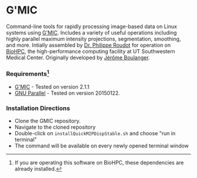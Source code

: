 # G'MIC
Command-line tools for rapidly processing image-based data on Linux systems using [G'MIC](https://gmic.eu).
Includes a variety of useful operations including highly parallel maximum intensity projections, segmentation, smoothing, and more. Intially assembled by [Dr. Philippe Roudot](https://centuri-livingsystems.org/p-roudot/) for operation on [BioHPC](https://portal.biohpc.swmed.edu/content/), the high-performance computing facility at UT Southwestern Medical Center. Originally developed by [Jérôme Boulanger](https://github.com/jboulanger/jboulanger-gmic/blob/master/jboulanger.gmic).

### Requirements[^1]
- [G'MIC](https://gmic.eu) - Tested on version 2.1.1
- [GNU Parallel](https://www.gnu.org/software/parallel/) - Tested on version 20150122.


### Installation Directions
- Clone the GMIC repository.
- Navigate to the cloned repository
- Double-click on  `installQuickMIPDispStable.sh` and choose "run in terminal"
- The command  will be available on every newly opened terminal window

[^1]: If you are operating this software on BioHPC, these dependencies are already installed.
